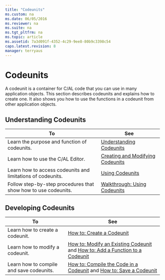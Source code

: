 ```yaml
---
title: "Codeunits"
ms.custom: na
ms.date: 06/05/2016
ms.reviewer: na
ms.suite: na
ms.tgt_pltfrm: na
ms.topic: article
ms.assetid: 7a3d091f-4352-4c29-9ee8-80b9c3398c54
caps.latest.revision: 8
manager: terryaus
---
```

# Codeunits
A codeunit is a container for C\/AL code that you can use in many application objects. This section describes codeunits and explains how to create one. It also shows you how to use the functions in a codeunit from other application objects.  
  
## Understanding Codeunits  
  
|To|See|  
|--------|---------|  
|Learn the purpose and function of codeunits.|[Understanding Codeunits](Understanding-Codeunits.md)|  
|Learn how to use the C\/AL Editor.|[Creating and Modifying Codeunits](Creating-and-Modifying-Codeunits.md)|  
|Learn how to access codeunits and limitations of codeunits.|[Using Codeunits](Using-Codeunits.md)|  
|Follow step\-by\-step procedures that show how to use codeunits.|[Walkthrough: Using Codeunits](../Topic/Walkthrough:%20Using%20Codeunits.md)|  
  
## Developing Codeunits  
  
|To|See|  
|--------|---------|  
|Learn how to create a codeunit.|[How to: Create a Codeunit](../Topic/How%20to:%20Create%20a%20Codeunit.md)|  
|Learn how to modify a codeunit.|[How to: Modify an Existing Codeunit](../Topic/How%20to:%20Modify%20an%20Existing%20Codeunit.md) and [How to: Add a Function to a Codeunit](../Topic/How%20to:%20Add%20a%20Function%20to%20a%20Codeunit.md)|  
|Learn how to compile and save codeunits.|[How to: Compile the Code in a Codeunit](../Topic/How%20to:%20Compile%20the%20Code%20in%20a%20Codeunit.md) and [How to: Save a Codeunit](../Topic/How%20to:%20Save%20a%20Codeunit.md)|